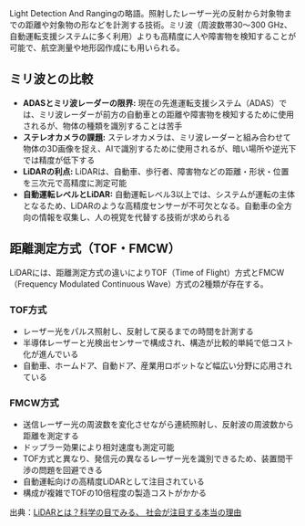 Light Detection And Rangingの略語。照射したレーザー光の反射から対象物までの距離や対象物の形などを計測する技術。ミリ波（周波数帯30～300 GHz、自動運転支援システムに多く利用）よりも高精度に人や障害物を検知することが可能で、航空測量や地形図作成にも用いられる。

## ミリ波との比較
- **ADASとミリ波レーダーの限界:** 現在の先進運転支援システム（ADAS）では、ミリ波レーダーが前方の自動車との距離や障害物を検知するために使用されるが、物体の種類を識別することは苦手
- **ステレオカメラの課題:** ステレオカメラは、ミリ波レーダーと組み合わせて物体の3D画像を捉え、AIで識別するために使用されるが、暗い場所や逆光下では精度が低下する
- **LiDARの利点:** LiDARは、自動車、歩行者、障害物などの距離・形状・位置を三次元で高精度に測定可能
- **自動運転レベルとLiDAR:** 自動運転レベル3以上では、システムが運転の主体となるため、LiDARのような高精度センサーが不可欠となる。自動車の全方向の情報を収集し、人の視覚を代替する技術が求められる

## 距離測定方式（TOF・FMCW）
LiDARには、距離測定方式の違いによりTOF（Time of Flight）方式とFMCW（Frequency Modulated Continuous Wave）方式の2種類が存在する。
### TOF方式
- レーザー光をパルス照射し、反射して戻るまでの時間を計測する
- 半導体レーザーと光検出センサーで構成され、構造が比較的単純で低コスト化が進んでいる
- 自動車、ホームドア、自動ドア、産業用ロボットなど幅広い分野に応用されている
### FMCW方式
- 送信レーザー光の周波数を変化させながら連続照射し、反射波の周波数から距離を測定する
- ドップラー効果により相対速度も測定可能
- TOF方式と異なり、発信元の異なるレーザー光を識別できるため、装置間干渉の問題を回避できる
- 自動運転向けの高精度LiDARとして注目されている
- 構成が複雑でTOFの10倍程度の製造コストがかかる

出典：[LiDARとは？科学の目でみる、 社会が注目する本当の理由](https://www.aist.go.jp/aist_j/magazine/20220928.html)